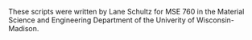 These scripts were written by Lane Schultz for MSE 760 in the Material Science and Engineering Department of the Univerity of Wisconsin-Madison.
